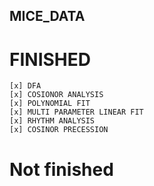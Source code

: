 ## MICE_DATA

# FINISHED 
    [x] DFA 
    [x] COSIONOR ANALYSIS 
    [x] POLYNOMIAL FIT
    [x] MULTI PARAMETER LINEAR FIT 
    [x] RHYTHM ANALYSIS 
    [x] COSINOR PRECESSION

# Not finished

